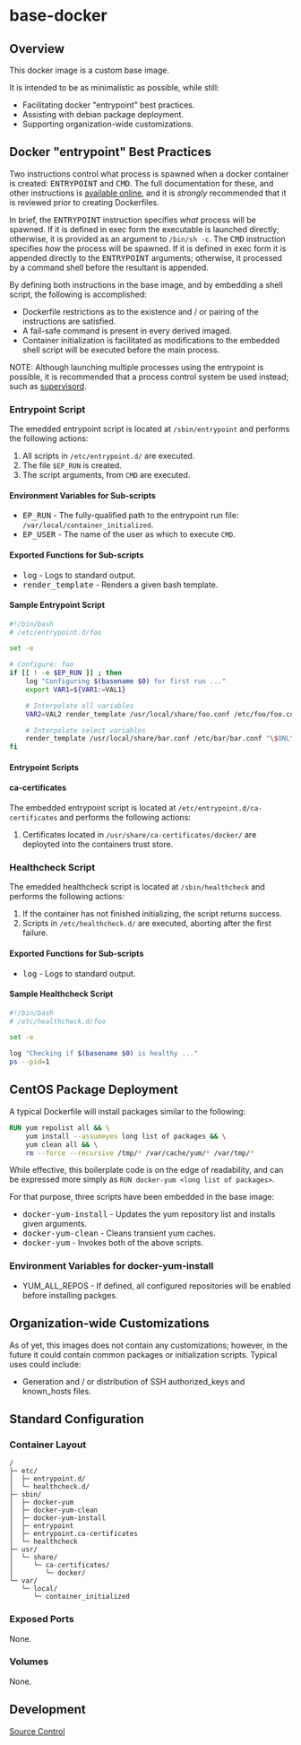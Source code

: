 # base-docker

## Overview

This docker image is a custom base image.

It is intended to be as minimalistic as possible, while still:

* Facilitating docker "entrypoint" best practices.
* Assisting with debian package deployment.
* Supporting organization-wide customizations.

## Docker "entrypoint" Best Practices

Two instructions control what process is spawned when a docker container is created: <tt>ENTRYPOINT</tt> and <tt>CMD</tt>. The full documentation for these, and other instructions is [available online](https://docs.docker.com/reference/builder/), and it is *strongly* recommended that it is reviewed prior to creating Dockerfiles.

In brief, the <tt>ENTRYPOINT</tt> instruction specifies _what_ process will be spawned. If it is defined in exec form the executable is launched directly; otherwise, it is provided as an argument to `/bin/sh -c`. The <tt>CMD</tt> instruction specifies _how_ the process will be spawned. If it is defined in exec form it is appended directly to the <tt>ENTRYPOINT</tt> arguments; otherwise, it processed by a command shell before the resultant is appended.

By defining both instructions in the base image, and by embedding a shell script, the following is accomplished:

* Dockerfile restrictions as to the existence and / or pairing of the instructions are satisfied.
* A fail-safe command is present in every derived imaged.
* Container initialization is facilitated as modifications to the embedded shell script will be executed before the main process.

NOTE: Although launching multiple processes using the entrypoint is possible, it is recommended that a process control system be used instead; such as [supervisord](http://supervisord.org/).

### Entrypoint Script

The emedded entrypoint script is located at `/sbin/entrypoint` and performs the following actions:

1. All scripts in `/etc/entrypoint.d/` are executed.
2. The file `$EP_RUN` is created.
3. The script arguments, from `CMD` are executed.

#### Environment Variables for Sub-scripts

* <tt>EP_RUN</tt> - The fully-qualified path to the entrypoint run file: `/var/local/container_initialized`.
* <tt>EP_USER</tt> - The name of the user as which to execute `CMD`.

#### Exported Functions for Sub-scripts

* <tt>log</tt> - Logs to standard output.
* <tt>render_template</tt> - Renders a given bash template.

#### Sample Entrypoint Script

```bash
#!/bin/bash
# /etc/entrypoint.d/foo

set -e

# Configure: foo
if [[ ! -e $EP_RUN ]] ; then
	log "Configuring $(basename $0) for first run ..."
	export VAR1=${VAR1:=VAL1}

    # Interpolate all variables
	VAR2=VAL2 render_template /usr/local/share/foo.conf /etc/foo/foo.conf

    # Interpolate select variables
	render_template /usr/local/share/bar.conf /etc/bar/bar.conf "\$ONLY \$THESE \$VARS"
fi
```

#### Entrypoint Scripts

#### ca-certificates

The embedded entrypoint script is located at `/etc/entrypoint.d/ca-certificates` and performs the following actions:

1. Certificates located in `/usr/share/ca-certificates/docker/` are deployted into the containers trust store.

### Healthcheck Script

The emedded healthcheck script is located at `/sbin/healthcheck` and performs the following actions:

1. If the container has not finished initializing, the script returns success.
2. Scripts in `/etc/healthcheck.d/` are executed, aborting after the first failure.

#### Exported Functions for Sub-scripts

* <tt>log</tt> - Logs to standard output.

#### Sample Healthcheck Script

```bash
#!/bin/bash
# /etc/healthcheck.d/foo

set -e

log "Checking if $(basename $0) is healthy ..."
ps --pid=1
```

## CentOS Package Deployment

A typical Dockerfile will install packages similar to the following:

```dockerfile
RUN yum repolist all && \
	yum install --assumeyes long list of packages && \
	yum clean all && \
	rm --force --recursive /tmp/* /var/cache/yum/* /var/tmp/*
```

While effective, this boilerplate code is on the edge of readability, and can be expressed more simply as `RUN docker-yum <long list of packages>`.

For that purpose, three scripts have been embedded in the base image:

* <tt>docker-yum-install</tt> - Updates the yum repository list and installs given arguments.
* <tt>docker-yum-clean</tt> - Cleans transient yum caches.
* <tt>docker-yum</tt> - Invokes both of the above scripts.

### Environment Variables for docker-yum-install

* YUM_ALL_REPOS - If defined, all configured repositories will be enabled before installing packges.

## Organization-wide Customizations

As of yet, this images does not contain any customizations; however, in the future it could contain common packages or initialization scripts. Typical uses could include:

* Generation and / or distribution of SSH authorized_keys and known_hosts files.

## Standard Configuration

### Container Layout

```
/
├─ etc/
│  ├─ entrypoint.d/
│  └─ healthcheck.d/
├─ sbin/
│  ├─ docker-yum
│  ├─ docker-yum-clean
│  ├─ docker-yum-install
│  ├─ entrypoint
│  ├─ entrypoint.ca-certificates
│  └─ healthcheck
├─ usr/
│  └─ share/
│     └─ ca-certificates/
│        └─ docker/
└─ var/
   └─ local/
      └─ container_initialized
```

### Exposed Ports

None.

### Volumes

None.

## Development

[Source Control](https://github.com/crashvb/base-docker)

